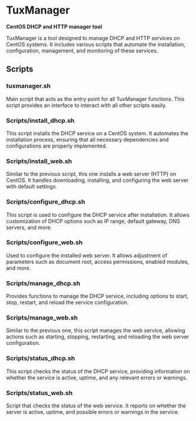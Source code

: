 # TuxManager
**CentOS DHCP and HTTP manager tool**

TuxManager is a tool designed to manage DHCP and HTTP services on CentOS systems. It includes various scripts that automate the installation, configuration, management, and monitoring of these services.

## Scripts

### tuxmanager.sh
Main script that acts as the entry point for all TuxManager functions. This script provides an interface to interact with all other scripts easily.

### Scripts/install_dhcp.sh
This script installs the DHCP service on a CentOS system. It automates the installation process, ensuring that all necessary dependencies and configurations are properly implemented.

### Scripts/install_web.sh
Similar to the previous script, this one installs a web server (HTTP) on CentOS. It handles downloading, installing, and configuring the web server with default settings.

### Scripts/configure_dhcp.sh
This script is used to configure the DHCP service after installation. It allows customization of DHCP options such as IP range, default gateway, DNS servers, and more.

### Scripts/configure_web.sh
Used to configure the installed web server. It allows adjustment of parameters such as document root, access permissions, enabled modules, and more.

### Scripts/manage_dhcp.sh
Provides functions to manage the DHCP service, including options to start, stop, restart, and reload the service configuration.

### Scripts/manage_web.sh
Similar to the previous one, this script manages the web service, allowing actions such as starting, stopping, restarting, and reloading the web server configuration.

### Scripts/status_dhcp.sh
This script checks the status of the DHCP service, providing information on whether the service is active, uptime, and any relevant errors or warnings.

### Scripts/status_web.sh
Script that checks the status of the web service. It reports on whether the server is active, uptime, and possible errors or warnings in the service.
